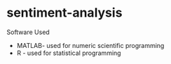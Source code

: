 # sentiment-analysis
Software Used <br/>
* MATLAB- used for numeric scientific programming
* R - used for statistical programming
